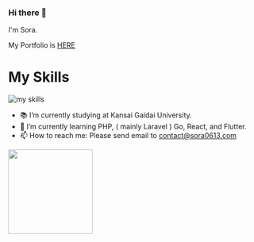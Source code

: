 ### Hi there 👋

I'm Sora.

My Portfolio is <a href="https://s0r4.jp">HERE</a> 

# My Skills
<img alt="my skills" src="https://skillicons.dev/icons?theme=dark&perline=8&i=go,php,python,ts,js,html,css,react,git,github,apple,docker,phpstorm,mysql,laravel" />


- 📚 I’m currently studying at Kansai Gaidai University.
- 🌱 I’m currently learning PHP, ( mainly Laravel ) Go, React, and Flutter.
- 📫 How to reach me: Please send email to contact@sora0613.com


<a href="https://github.com/sora0613">
  <img align="left" height="170px" src="https://github-readme-stats.vercel.app/api/top-langs/?username=Sora0613&layout=compact&theme=dracula" />
</a>
